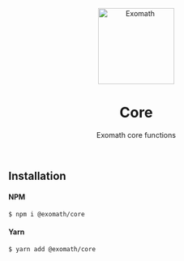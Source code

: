 <p align="center">
  <img src="https://raw.githubusercontent.com/exomath/images/master/logos/Exomath Square Logo.png" alt="Exomath" height="150" width="150">
</p>
<h1 align="center">Core</h1>
<p align="center">Exomath core functions</p>
<br>

## Installation

#### NPM
```
$ npm i @exomath/core
```

#### Yarn
```
$ yarn add @exomath/core
```